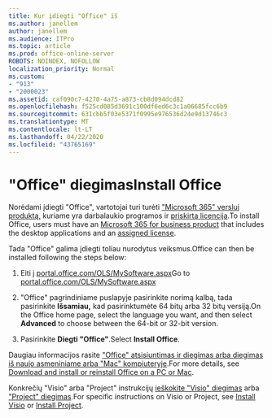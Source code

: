 ```yaml
---
title: Kur įdiegti "Office" iš
ms.author: janellem
author: janellem
ms.audience: ITPro
ms.topic: article
ms.prod: office-online-server
ROBOTS: NOINDEX, NOFOLLOW
localization_priority: Normal
ms.custom:
- "913"
- "2000023"
ms.assetid: caf090c7-4270-4a75-a873-cb8d094dcd82
ms.openlocfilehash: f525cd085d3691c100df6ed6c3c1a06685fcc6b9
ms.sourcegitcommit: 631cbb5f03e5371f0995e976536d24e9d13746c3
ms.translationtype: MT
ms.contentlocale: lt-LT
ms.lasthandoff: 04/22/2020
ms.locfileid: "43765169"
---
```

# <a name="install-office"></a><span data-ttu-id="9bd12-102">"Office" diegimas</span><span class="sxs-lookup"><span data-stu-id="9bd12-102">Install Office</span></span>

<span data-ttu-id="9bd12-103">Norėdami įdiegti "Office", vartotojai turi turėti ["Microsoft 365" verslui produktą,](https://support.office.com/article/f8ab5e25-bf3f-4a47-b264-174b1ee925fd?wt.mc_id=Alchemy_ClientDIA) kuriame yra darbalaukio programos ir [priskirta licencija](https://docs.microsoft.com/office365/admin/subscriptions-and-billing/assign-licenses-to-users).</span><span class="sxs-lookup"><span data-stu-id="9bd12-103">To install Office, users must have an [Microsoft 365 for business product](https://support.office.com/article/f8ab5e25-bf3f-4a47-b264-174b1ee925fd?wt.mc_id=Alchemy_ClientDIA) that includes the desktop applications and an [assigned license](https://docs.microsoft.com/office365/admin/subscriptions-and-billing/assign-licenses-to-users).</span></span>
  
<span data-ttu-id="9bd12-104">Tada "Office" galima įdiegti toliau nurodytus veiksmus.</span><span class="sxs-lookup"><span data-stu-id="9bd12-104">Office can then be installed following the steps below:</span></span>
  
1. <span data-ttu-id="9bd12-105">Eiti į [portal.office.com/OLS/MySoftware.aspx](https://portal.office.com/OLS/MySoftware.aspx)</span><span class="sxs-lookup"><span data-stu-id="9bd12-105">Go to [portal.office.com/OLS/MySoftware.aspx](https://portal.office.com/OLS/MySoftware.aspx)</span></span>

2. <span data-ttu-id="9bd12-106">"Office" pagrindiniame puslapyje pasirinkite norimą kalbą, tada pasirinkite **Išsamiau,** kad pasirinktumėte 64 bitų arba 32 bitų versiją.</span><span class="sxs-lookup"><span data-stu-id="9bd12-106">On the Office home page, select the language you want, and then select **Advanced** to choose between the 64-bit or 32-bit version.</span></span>

3. <span data-ttu-id="9bd12-107">Pasirinkite **Diegti "Office"**.</span><span class="sxs-lookup"><span data-stu-id="9bd12-107">Select **Install Office**.</span></span>

<span data-ttu-id="9bd12-108">Daugiau informacijos rasite ["Office" atsisiuntimas ir diegimas arba diegimas iš naujo asmeniniame arba "Mac" kompiuteryje](https://support.office.com/article/4414eaaf-0478-48be-9c42-23adc4716658?wt.mc_id=Alchemy_ClientDIA).</span><span class="sxs-lookup"><span data-stu-id="9bd12-108">For more details, see [Download and install or reinstall Office on a PC or Mac](https://support.office.com/article/4414eaaf-0478-48be-9c42-23adc4716658?wt.mc_id=Alchemy_ClientDIA).</span></span>
  
<span data-ttu-id="9bd12-109">Konkrečių "Visio" arba "Project" instrukcijų [ieškokite "Visio" diegimas](https://support.office.com/article/f98f21e3-aa02-4827-9167-ddab5b025710) arba ["Project" diegimas](https://support.office.com/article/7059249b-d9fe-4d61-ab96-5c5bf435f281).</span><span class="sxs-lookup"><span data-stu-id="9bd12-109">For specific instructions on Visio or Project, see [Install Visio](https://support.office.com/article/f98f21e3-aa02-4827-9167-ddab5b025710) or [Install Project](https://support.office.com/article/7059249b-d9fe-4d61-ab96-5c5bf435f281).</span></span>
